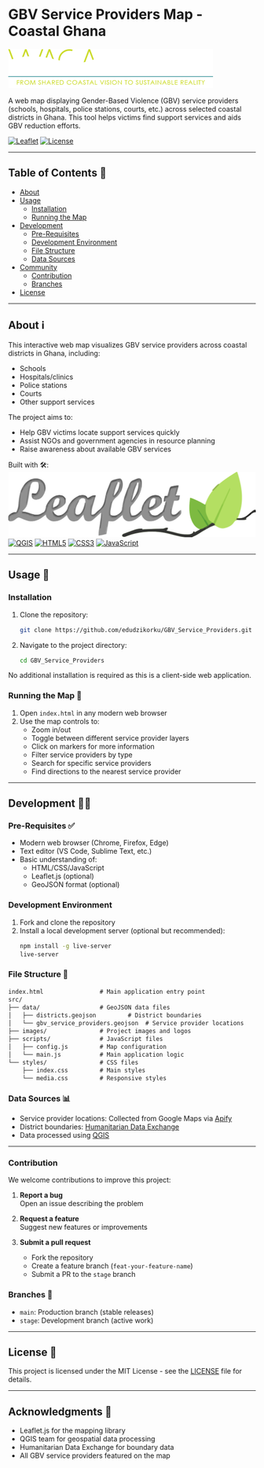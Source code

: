 # GBV Service Providers Map - Coastal Ghana

![Project Logo](src/images/logos/waca.png) <!-- Replace with your actual logo path -->

A web map displaying Gender-Based Violence (GBV) service providers (schools, hospitals, police stations, courts, etc.) across selected coastal districts in Ghana. This tool helps victims find support services and aids GBV reduction efforts.

[![Leaflet](https://img.shields.io/badge/Leaflet-1.7.1-green.svg)](https://leafletjs.com/)
[![License](https://img.shields.io/badge/License-MIT-blue.svg)](LICENSE)

---

## Table of Contents :bookmark_tabs:
- [About](#about)
- [Usage](#usage)
  - [Installation](#installation)
  - [Running the Map](#running-the-map)
- [Development](#development)
  - [Pre-Requisites](#pre-requisites)
  - [Development Environment](#development-environment)
  - [File Structure](#file-structure)
  - [Data Sources](#data-sources)
- [Community](#community)
  - [Contribution](#contribution)
  - [Branches](#branches)
- [License](#license)

---

## About :information_source:
This interactive web map visualizes GBV service providers across coastal districts in Ghana, including:
- Schools
- Hospitals/clinics
- Police stations
- Courts
- Other support services

The project aims to:
- Help GBV victims locate support services quickly
- Assist NGOs and government agencies in resource planning
- Raise awareness about available GBV services

Built with :hammer_and_wrench::
[![Leaflet](src/images/logos/leaflet-logo.svg)](https://leafletjs.com/) 
[![QGIS](https://upload.wikimedia.org/wikipedia/commons/thumb/9/91/QGIS_logo_new.svg/120px-QGIS_logo_new.svg.png)](https://qgis.org/) 
[![HTML5](https://upload.wikimedia.org/wikipedia/commons/thumb/6/61/HTML5_logo_and_wordmark.svg/120px-HTML5_logo_and_wordmark.svg.png)](https://developer.mozilla.org/en-US/docs/Web/HTML) 
[![CSS3](https://upload.wikimedia.org/wikipedia/commons/thumb/d/d5/CSS3_logo_and_wordmark.svg/120px-CSS3_logo_and_wordmark.svg.png)](https://developer.mozilla.org/en-US/docs/Web/CSS) 
[![JavaScript](https://upload.wikimedia.org/wikipedia/commons/thumb/9/99/Unofficial_JavaScript_logo_2.svg/120px-Unofficial_JavaScript_logo_2.svg.png)](https://developer.mozilla.org/en-US/docs/Web/JavaScript)

---

## Usage :memo:

### Installation
1. Clone the repository:
   ```bash
   git clone https://github.com/edudzikorku/GBV_Service_Providers.git
   ```
2. Navigate to the project directory:
   ```bash
   cd GBV_Service_Providers
   ```

No additional installation is required as this is a client-side web application.

### Running the Map :rocket:
1. Open `index.html` in any modern web browser
2. Use the map controls to:
   - Zoom in/out
   - Toggle between different service provider layers
   - Click on markers for more information
   - Filter service providers by type
   - Search for specific service providers
   - Find directions to the nearest service provider

---

## Development :technologist:

### Pre-Requisites :white_check_mark:
- Modern web browser (Chrome, Firefox, Edge)
- Text editor (VS Code, Sublime Text, etc.)
- Basic understanding of:
  - HTML/CSS/JavaScript
  - Leaflet.js (optional)
  - GeoJSON format (optional)

### Development Environment
1. Fork and clone the repository
2. Install a local development server (optional but recommended):
   ```bash
   npm install -g live-server
   live-server
   ```

### File Structure :file_folder:
```
index.html                # Main application entry point
src/
├── data/                 # GeoJSON data files
│   ├── districts.geojson         # District boundaries
│   └── gbv_service_providers.geojson  # Service provider locations
├── images/               # Project images and logos
├── scripts/              # JavaScript files
│   ├── config.js         # Map configuration
│   └── main.js           # Main application logic
└── styles/               # CSS files
    ├── index.css         # Main styles
    └── media.css         # Responsive styles
```

### Data Sources :bar_chart:
- Service provider locations: Collected from Google Maps via [Apify](https://console.apify.com/)
- District boundaries: [Humanitarian Data Exchange](https://data.humdata.org/dataset/cod-ab-gha)
- Data processed using [QGIS](https://qgis.org/)

---

### Contribution
We welcome contributions to improve this project:

1. **Report a bug**  
   Open an issue describing the problem

2. **Request a feature**  
   Suggest new features or improvements

3. **Submit a pull request**  
   - Fork the repository
   - Create a feature branch (`feat-your-feature-name`)
   - Submit a PR to the `stage` branch

### Branches :arrows_counterclockwise:
- `main`: Production branch (stable releases)
- `stage`: Development branch (active work)

---

## License :scroll:
This project is licensed under the MIT License - see the [LICENSE](LICENSE) file for details.

---

## Acknowledgments :pray:
- Leaflet.js for the mapping library
- QGIS team for geospatial data processing
- Humanitarian Data Exchange for boundary data
- All GBV service providers featured on the map